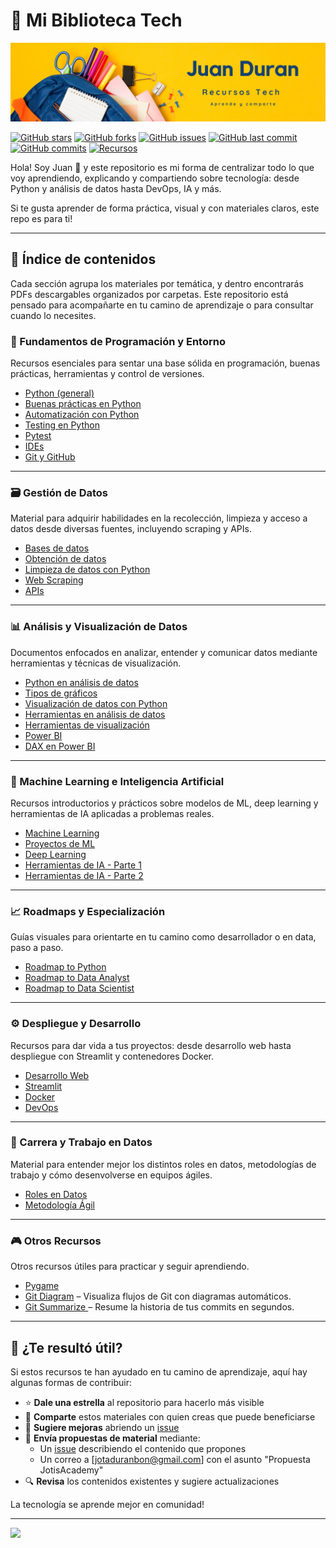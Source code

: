 # 📘 Mi Biblioteca Tech

![Mi Biblioteca Tech Banner](./images/tech.png)

[![GitHub stars](https://img.shields.io/github/stars/Jotis86/JotisAcademy?style=social)](https://github.com/Jotis86/JotisAcademy/stargazers)
[![GitHub forks](https://img.shields.io/github/forks/Jotis86/JotisAcademy?style=social)](https://github.com/Jotis86/JotisAcademy/network/members)
[![GitHub issues](https://img.shields.io/github/issues/Jotis86/JotisAcademy)](https://github.com/Jotis86/JotisAcademy/issues)
[![GitHub last commit](https://img.shields.io/github/last-commit/Jotis86/JotisAcademy)](https://github.com/Jotis86/JotisAcademy/commits/main)
[![GitHub commits](https://img.shields.io/github/commit-activity/t/Jotis86/JotisAcademy?label=Total%20Commits)](https://github.com/Jotis86/JotisAcademy/commits/main)
[![Recursos](https://img.shields.io/badge/Recursos-40%2B-brightgreen)](https://github.com/Jotis86/JotisAcademy)


Hola! Soy Juan 👋 y este repositorio es mi forma de centralizar todo lo que voy aprendiendo, explicando y compartiendo sobre tecnología: desde Python y análisis de datos hasta DevOps, IA y más.

Si te gusta aprender de forma práctica, visual y con materiales claros, este repo es para ti! 

---

## 🧭 Índice de contenidos

Cada sección agrupa los materiales por temática, y dentro encontrarás PDFs descargables organizados por carpetas.
Este repositorio está pensado para acompañarte en tu camino de aprendizaje o para consultar cuando lo necesites.

### 🔧 Fundamentos de Programación y Entorno

Recursos esenciales para sentar una base sólida en programación, buenas prácticas, herramientas y control de versiones.

- [Python (general)](./1_Fundamentos/Python.pdf)
- [Buenas prácticas en Python](./1_Fundamentos/Buenas_practicas_Python.pdf)
- [Automatización con Python](./1_Fundamentos/Automatizacion_Python.pdf)
- [Testing en Python](./1_Fundamentos/Testing_Python.pdf)
- [Pytest](./1_Fundamentos/Pytest.pdf)
- [IDEs](./1_Fundamentos/IDEs.pdf)
- [Git y GitHub](./1_Fundamentos/Git_y_GitHub.pdf)

---

### 🗃️ Gestión de Datos

Material para adquirir habilidades en la recolección, limpieza y acceso a datos desde diversas fuentes, incluyendo scraping y APIs.

- [Bases de datos](./2_Gestion_Datos/Bases_de_datos.pdf)
- [Obtención de datos](./2_Gestion_Datos/Obtencion_datos.pdf)
- [Limpieza de datos con Python](./2_Gestion_Datos/Limpieza_datos_Python.pdf)
- [Web Scraping](./2_Gestion_Datos/Web_Scraping.pdf)
- [APIs](./2_Gestion_Datos/APIs.pdf)

---

### 📊 Análisis y Visualización de Datos

Documentos enfocados en analizar, entender y comunicar datos mediante herramientas y técnicas de visualización.

- [Python en análisis de datos](./3_Analisis_Visualizacion/Python_Analisis_Datos.pdf)
- [Tipos de gráficos](./3_Analisis_Visualizacion/Tipos_graficos.pdf)
- [Visualización de datos con Python](./3_Analisis_Visualizacion/Visualizacion_Python.pdf)
- [Herramientas en análisis de datos](./3_Analisis_Visualizacion/Herramientas_Analisis.pdf)
- [Herramientas de visualización](./3_Analisis_Visualizacion/Herramientas_Visualizacion.pdf)
- [Power BI](./3_Analisis_Visualizacion/PowerBI.pdf)
- [DAX en Power BI](./3_Analisis_Visualizacion/DAX_en_PowerBI.pdf)

---

### 🤖 Machine Learning e Inteligencia Artificial

Recursos introductorios y prácticos sobre modelos de ML, deep learning y herramientas de IA aplicadas a problemas reales.

- [Machine Learning](./4_ML_IA/Machine_Learning.pdf)
- [Proyectos de ML](./4_ML_IA/Proyectos_ML.pdf)
- [Deep Learning](./4_ML_IA/Deep_Learning.pdf)
- [Herramientas de IA - Parte 1](./4_ML_IA/Herramientas_IA_1.pdf)
- [Herramientas de IA - Parte 2](./4_ML_IA/Herramientas_IA_2.pdf)

---

### 📈 Roadmaps y Especialización

Guías visuales para orientarte en tu camino como desarrollador o en data, paso a paso.

- [Roadmap to Python](./5_Roadmaps/Roadmap_Python.pdf)
- [Roadmap to Data Analyst](./5_Roadmaps/Roadmap_Data_Analyst.pdf)
- [Roadmap to Data Scientist](./5_Roadmaps/Roadmap_Data_Scientist.pdf)

---

### ⚙️ Despliegue y Desarrollo

Recursos para dar vida a tus proyectos: desde desarrollo web hasta despliegue con Streamlit y contenedores Docker.

- [Desarrollo Web](./6_Desarrollo/Desarrollo_Web.pdf)
- [Streamlit](./6_Desarrollo/Streamlit.pdf)
- [Docker](./6_Desarrollo/Docker.pdf)
- [DevOps](./6_Desarrollo/DevOps.pdf)

---

### 🧠 Carrera y Trabajo en Datos

Material para entender mejor los distintos roles en datos, metodologías de trabajo y cómo desenvolverse en equipos ágiles.

- [Roles en Datos](./7_Carrera/Roles_en_Datos.pdf)
- [Metodología Ágil](./7_Carrera/Metodologia_Agil.pdf)

---

### 🎮 Otros Recursos

Otros recursos útiles para practicar y seguir aprendiendo.

- [Pygame](./8_Otros/Pygame.pdf)
- [Git Diagram](https://gitdiagram.com) – Visualiza flujos de Git con diagramas automáticos.
- [Git Summarize ](https://gitsummarize.com) – Resume la historia de tus commits en segundos.

---

## 🤝 ¿Te resultó útil?

Si estos recursos te han ayudado en tu camino de aprendizaje, aquí hay algunas formas de contribuir:

- ⭐ **Dale una estrella** al repositorio para hacerlo más visible
- 🔄 **Comparte** estos materiales con quien creas que puede beneficiarse
- 🐛 **Sugiere mejoras** abriendo un [issue](https://github.com/Jotis86/JotisAcademy/issues)
- 📝 **Envía propuestas de material** mediante:
  - Un [issue](https://github.com/Jotis86/JotisAcademy/issues) describiendo el contenido que propones
  - Un correo a [jotaduranbon@gmail.com] con el asunto "Propuesta JotisAcademy"
- 🔍 **Revisa** los contenidos existentes y sugiere actualizaciones

La tecnología se aprende mejor en comunidad!

---

<img src="https://user-images.githubusercontent.com/74038190/212284158-e840e285-664b-44d7-b79b-e264b5e54825.gif"/>